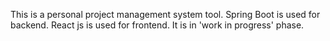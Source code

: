 This is a personal project management system tool. Spring Boot is used for backend. React js is used for frontend. It is in 'work in progress' phase.
